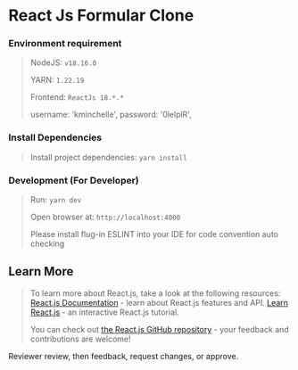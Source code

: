 # React Js Formular Clone

### Environment requirement
>
> NodeJS: `v18.16.0`
>
> YARN: `1.22.19`
>
>Frontend: `ReactJs 18.*.*`
>
>username: 'kminchelle',
>password: '0lelplR',
   

### Install Dependencies
> Install project dependencies: `yarn install`

### Development (For Developer)
> Run: `yarn dev`
>
> Open browser at:  `http://localhost:4000`
> 
>
> Please install flug-in ESLINT into your IDE for code convention auto checking

## Learn More
> To learn more about React.js, take a look at the following resources:
> [React.js Documentation](https://legacy.reactjs.org/) - learn about React.js features and API.
> [Learn React.js](https://legacy.reactjs.org/docs/getting-started.html) - an interactive React.js tutorial.
> 
> You can check out [the React.js GitHub repository](https://github.com/linhuachung/store-ecom.git) - your feedback and contributions are welcome!

Reviewer review, then feedback, request changes, or approve. 

